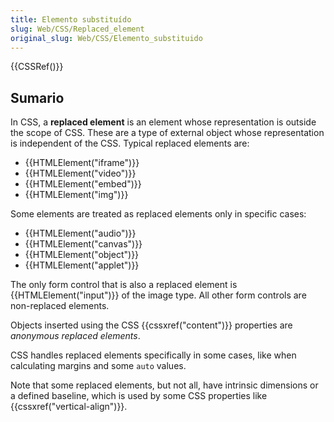 ```yaml
---
title: Elemento substituído
slug: Web/CSS/Replaced_element
original_slug: Web/CSS/Elemento_substituido
---
```

{{CSSRef()}}

## Sumario

In CSS, a **replaced element** is an element whose representation is outside the scope of CSS. These are a type of external object whose representation is independent of the CSS. Typical replaced elements are:

- {{HTMLElement("iframe")}}
- {{HTMLElement("video")}}
- {{HTMLElement("embed")}}
- {{HTMLElement("img")}}

Some elements are treated as replaced elements only in specific cases:

- {{HTMLElement("audio")}}
- {{HTMLElement("canvas")}}
- {{HTMLElement("object")}}
- {{HTMLElement("applet")}}

The only form control that is also a replaced element is {{HTMLElement("input")}} of the image type. All other form controls are non-replaced elements.

Objects inserted using the CSS {{cssxref("content")}} properties are _anonymous replaced elements_.

CSS handles replaced elements specifically in some cases, like when calculating margins and some `auto` values.

Note that some replaced elements, but not all, have intrinsic dimensions or a defined baseline, which is used by some CSS properties like {{cssxref("vertical-align")}}.
